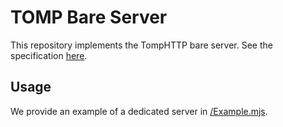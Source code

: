 # TOMP Bare Server

This repository implements the TompHTTP bare server. See the specification [here](https://github.com/tomphttp/specifications/blob/master/BareServerV1.md).

## Usage

We provide an example of a dedicated server in [/Example.mjs](https://github.com/tomphttp/bare-server-node/blob/master/Example.mjs).